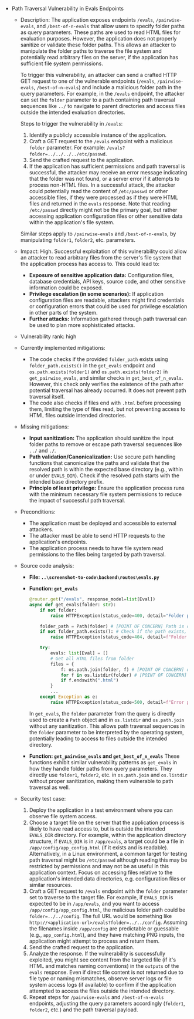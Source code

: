 - Path Traversal Vulnerability in Evals Endpoints
    - Description:
        The application exposes endpoints `/evals`, `/pairwise-evals`, and `/best-of-n-evals` that allow users to specify folder paths as query parameters. These paths are used to read HTML files for evaluation purposes. However, the application does not properly sanitize or validate these folder paths. This allows an attacker to manipulate the folder paths to traverse the file system and potentially read arbitrary files on the server, if the application has sufficient file system permissions.

        To trigger this vulnerability, an attacker can send a crafted HTTP GET request to one of the vulnerable endpoints (`/evals`, `/pairwise-evals`, `/best-of-n-evals`) and include a malicious folder path in the query parameters. For example, in the `/evals` endpoint, the attacker can set the `folder` parameter to a path containing path traversal sequences like `../` to navigate to parent directories and access files outside the intended evaluation directories.

        Steps to trigger the vulnerability in `/evals`:
        1. Identify a publicly accessible instance of the application.
        2. Craft a GET request to the `/evals` endpoint with a malicious `folder` parameter. For example: `/evals?folder=../../../../etc/passwd`.
        3. Send the crafted request to the application.
        4. If the application has sufficient permissions and path traversal is successful, the attacker may receive an error message indicating that the folder was not found, or a server error if it attempts to process non-HTML files. In a successful attack, the attacker could potentially read the content of `/etc/passwd` or other accessible files, if they were processed as if they were HTML files and returned in the `evals` response. Note that reading `/etc/passwd` directly might not be the primary goal, but rather accessing application configuration files or other sensitive data within the application's file system.

        Similar steps apply to `/pairwise-evals` and `/best-of-n-evals`, by manipulating `folder1`, `folder2`, etc. parameters.

    - Impact:
        High. Successful exploitation of this vulnerability could allow an attacker to read arbitrary files from the server's file system that the application process has access to. This could lead to:
        - **Exposure of sensitive application data:** Configuration files, database credentials, API keys, source code, and other sensitive information could be exposed.
        - **Privilege escalation (in some scenarios):** If application configuration files are readable, attackers might find credentials or configuration errors that could be used for privilege escalation in other parts of the system.
        - **Further attacks:** Information gathered through path traversal can be used to plan more sophisticated attacks.

    - Vulnerability rank: high

    - Currently implemented mitigations:
        - The code checks if the provided `folder_path` exists using `folder_path.exists()` in the `get_evals` endpoint and `os.path.exists(folder1)` and `os.path.exists(folder2)` in `get_pairwise_evals`, and similar checks in `get_best_of_n_evals`. However, this check only verifies the existence of the path after potential traversal has already occurred. It does not prevent path traversal itself.
        - The code also checks if files end with `.html` before processing them, limiting the type of files read, but not preventing access to HTML files outside intended directories.

    - Missing mitigations:
        - **Input sanitization:** The application should sanitize the input folder paths to remove or escape path traversal sequences like `../` and `./`.
        - **Path validation/Canonicalization:** Use secure path handling functions that canonicalize the paths and validate that the resolved path is within the expected base directory (e.g., within or under `EVALS_DIR`). Check if the resolved path starts with the intended base directory prefix.
        - **Principle of least privilege:** Ensure the application process runs with the minimum necessary file system permissions to reduce the impact of successful path traversal.

    - Preconditions:
        - The application must be deployed and accessible to external attackers.
        - The attacker must be able to send HTTP requests to the application's endpoints.
        - The application process needs to have file system read permissions to the files being targeted by path traversal.

    - Source code analysis:
        - **File: `..\screenshot-to-code\backend\routes\evals.py`**

        - **Function: `get_evals`**
            ```python
            @router.get("/evals", response_model=list[Eval])
            async def get_evals(folder: str):
                if not folder:
                    raise HTTPException(status_code=400, detail="Folder path is required")

                folder_path = Path(folder) # [POINT OF CONCERN] Path is created from user input without sanitization
                if not folder_path.exists(): # Check if the path exists, but after potential traversal
                    raise HTTPException(status_code=404, detail=f"Folder not found: {folder}")

                try:
                    evals: list[Eval] = []
                    # Get all HTML files from folder
                    files = {
                        f: os.path.join(folder, f) # [POINT OF CONCERN] os.path.join is used with unsanitized folder input
                        for f in os.listdir(folder) # [POINT OF CONCERN] os.listdir is used with unsanitized folder input
                        if f.endswith(".html")
                    }
                    ...
                except Exception as e:
                    raise HTTPException(status_code=500, detail=f"Error processing evals: {str(e)}")
            ```
            In `get_evals`, the `folder` parameter from the query is directly used to create a `Path` object and in `os.listdir` and `os.path.join` without any sanitization. This allows path traversal sequences in the `folder` parameter to be interpreted by the operating system, potentially leading to access to files outside the intended directory.

        - **Function: `get_pairwise_evals` and `get_best_of_n_evals`**
            These functions exhibit similar vulnerability patterns as `get_evals` in how they handle folder paths from query parameters. They directly use `folder1`, `folder2`, etc. in `os.path.join` and `os.listdir` without proper sanitization, making them vulnerable to path traversal as well.

    - Security test case:
        1. Deploy the application in a test environment where you can observe file system access.
        2. Choose a target file on the server that the application process is likely to have read access to, but is outside the intended `EVALS_DIR` directory. For example, within the application directory structure, if `EVALS_DIR` is in `/app/evals`, a target could be a file in `/app/config/app_config.html` (if it exists and is readable). Alternatively, in a Linux environment, a common target for testing path traversal might be `/etc/passwd` although reading this may be restricted by permissions and may not be as useful in this application context. Focus on accessing files relative to the application's intended data directories, e.g. configuration files or similar resources.
        3. Craft a GET request to `/evals` endpoint with the `folder` parameter set to traverse to the target file. For example, if `EVALS_DIR` is expected to be in `/app/evals`, and you want to access `/app/config/app_config.html`, the malicious folder path could be `folder=../../config`. The full URL would be something like `http://<application-url>/evals?folder=../../config`. Assuming the filenames inside `/app/config` are predictable or guessable (e.g., `app_config.html`), and they have matching PNG inputs, the application might attempt to process and return them.
        4. Send the crafted request to the application.
        5. Analyze the response. If the vulnerability is successfully exploited, you might see content from the targeted file (if it's HTML and matches naming conventions) in the `outputs` of the `evals` response. Even if direct file content is not returned due to file type or naming mismatches, observe server logs or file system access logs (if available) to confirm if the application attempted to access the files outside the intended directory.
        6. Repeat steps for `/pairwise-evals` and `/best-of-n-evals` endpoints, adjusting the query parameters accordingly (`folder1`, `folder2`, etc.) and the path traversal payload.
